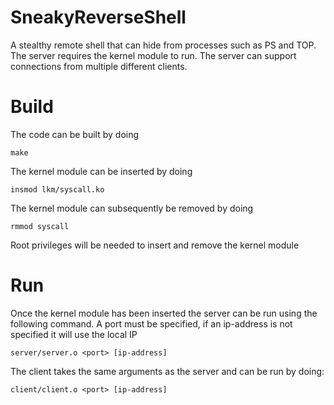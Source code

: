 # SneakyReverseShell
A stealthy remote shell that can hide from processes such as PS and TOP. The
server requires the kernel module to run. The server can support connections
from multiple different clients.

# Build
The code can be built by doing
```
make
```

The kernel module can be inserted by doing 
```
insmod lkm/syscall.ko
```
The kernel module can subsequently be removed by doing
```
rmmod syscall
```
Root privileges will be needed to insert and remove the kernel module 

# Run
Once the kernel module has been inserted the server can be run using the
following command. A port must be specified, if an ip-address is not specified
it will use the local IP
```
server/server.o <port> [ip-address]
```

The client takes the same arguments as the server and can be run by doing:
```
client/client.o <port> [ip-address]
```

